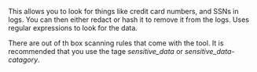 This allows you to look for things like credit card numbers, and SSNs in logs.  You can then either redact or hash it to remove it from the logs.  Uses regular expressions to look for the data.

There are out of th box scanning rules that come with the tool.  It is recommended that you use the tage *sensitive_data* or *sensitive_data-catagory*. 